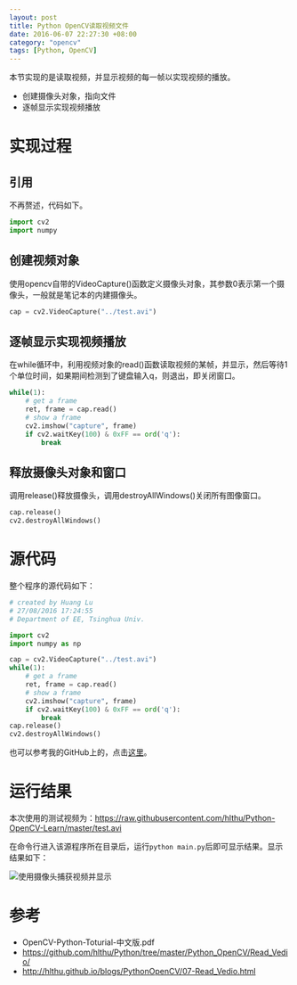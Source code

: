 ```yaml
---
layout: post
title: Python OpenCV读取视频文件
date: 2016-06-07 22:27:30 +08:00
category: "opencv" 
tags: [Python, OpenCV]
---
```


本节实现的是读取视频，并显示视频的每一帧以实现视频的播放。

- 创建摄像头对象，指向文件
- 逐帧显示实现视频播放



# 实现过程

## 引用
不再赘述，代码如下。

``` python
import cv2  
import numpy
```

## 创建视频对象
使用opencv自带的VideoCapture()函数定义摄像头对象，其参数0表示第一个摄像头，一般就是笔记本的内建摄像头。

``` python
cap = cv2.VideoCapture("../test.avi")
```


## 逐帧显示实现视频播放
在while循环中，利用视频对象的read()函数读取视频的某帧，并显示，然后等待1个单位时间，如果期间检测到了键盘输入q，则退出，即关闭窗口。

``` python
while(1):
	# get a frame
	ret, frame = cap.read()
	# show a frame
	cv2.imshow("capture", frame)
	if cv2.waitKey(100) & 0xFF == ord('q'):
		break
```

## 释放摄像头对象和窗口
调用release()释放摄像头，调用destroyAllWindows()关闭所有图像窗口。

``` python
cap.release()
cv2.destroyAllWindows() 
```

# 源代码
整个程序的源代码如下：

``` python
# created by Huang Lu
# 27/08/2016 17:24:55
# Department of EE, Tsinghua Univ.

import cv2
import numpy as np

cap = cv2.VideoCapture("../test.avi")
while(1):
	# get a frame
	ret, frame = cap.read()
	# show a frame
	cv2.imshow("capture", frame)
	if cv2.waitKey(100) & 0xFF == ord('q'):
		break
cap.release()
cv2.destroyAllWindows() 
```
也可以参考我的GitHub上的，点击[这里](https://github.com/hlthu/Python/tree/master/Python_OpenCV/Read_Vedio/)。

# 运行结果
本次使用的测试视频为：https://raw.githubusercontent.com/hlthu/Python-OpenCV-Learn/master/test.avi


在命令行进入该源程序所在目录后，运行`python main.py`后即可显示结果。显示结果如下：

![使用摄像头捕获视频并显示](https://raw.githubusercontent.com/hlthu/Python-OpenCV-Learn/master/Read_Vedio/Screenshot.png)


# 参考
- OpenCV-Python-Toturial-中文版.pdf
- https://github.com/hlthu/Python/tree/master/Python_OpenCV/Read_Vedio/
- http://hlthu.github.io/blogs/PythonOpenCV/07-Read_Vedio.html